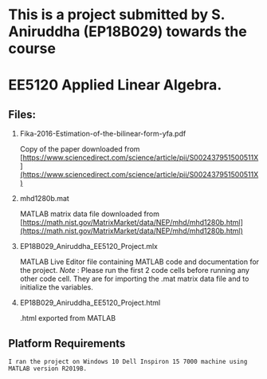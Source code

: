 # This is a project submitted by S. Aniruddha (EP18B029) towards the course 
# EE5120 Applied Linear Algebra.

## Files:


1. Fika-2016-Estimation-of-the-bilinear-form-yfa.pdf 

    Copy of the paper downloaded from 
    [https://www.sciencedirect.com/science/article/pii/S002437951500511X](https://www.sciencedirect.com/science/article/pii/S002437951500511X)

2. mhd1280b.mat

    MATLAB matrix data file downloaded from 
    [https://math.nist.gov/MatrixMarket/data/NEP/mhd/mhd1280b.html](https://math.nist.gov/MatrixMarket/data/NEP/mhd/mhd1280b.html)

3. EP18B029_Aniruddha_EE5120_Project.mlx

    MATLAB Live Editor file containing MATLAB code and documentation for the project.
    *Note* : Please run the first 2 code cells before running any other code cell. They are 
             for importing the .mat matrix data file and to initialize the variables. 

4. EP18B029_Aniruddha_EE5120_Project.html

    .html exported from MATLAB

## Platform Requirements

    I ran the project on Windows 10 Dell Inspiron 15 7000 machine using MATLAB version R2019B.


